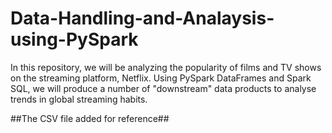 # Data-Handling-and-Analaysis-using-PySpark
In this repository, we will be analyzing the popularity of films and TV shows on the streaming platform, Netflix. Using PySpark DataFrames and Spark SQL, we will produce a number of "downstream" data products to analyse trends in global streaming habits.  

##The CSV file added for reference##
